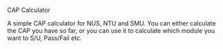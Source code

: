CAP Calculator

A simple CAP calculator for NUS, NTU and SMU. You can either calculate the CAP you have so far, or you can use it to calculate which module you want to S/U, Pass/Fail etc. 
